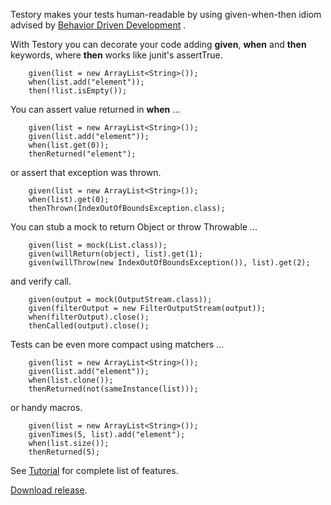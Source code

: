 Testory makes your tests human-readable by using given-when-then idiom advised by [Behavior Driven Development](http://en.wikipedia.org/wiki/Behavior_Driven_Development) .

With Testory you can decorate your code adding **given**, **when** and **then** keywords, where **then** works like junit's assertTrue.

        given(list = new ArrayList<String>());
        when(list.add("element"));
        then(!list.isEmpty());

You can assert value returned in **when** ...

        given(list = new ArrayList<String>());
        given(list.add("element"));
        when(list.get(0));
        thenReturned("element");

or assert that exception was thrown.

        given(list = new ArrayList<String>());
        when(list).get(0);
        thenThrown(IndexOutOfBoundsException.class);

You can stub a mock to return Object or throw Throwable ...

        given(list = mock(List.class));
        given(willReturn(object), list).get(1);
        given(willThrow(new IndexOutOfBoundsException()), list).get(2);

and verify call.

        given(output = mock(OutputStream.class));
        given(filterOutput = new FilterOutputStream(output));
        when(filterOutput).close();
        thenCalled(output).close();

Tests can be even more compact using matchers ...

        given(list = new ArrayList<String>());
        given(list.add("element"));
        when(list.clone());
        thenReturned(not(sameInstance(list)));

or handy macros.

        given(list = new ArrayList<String>());
        givenTimes(5, list).add("element");
        when(list.size());
        thenReturned(5);

See [Tutorial](doc/tutorial.md) for complete list of features.

[Download release](https://github.com/testory/testory/releases).
